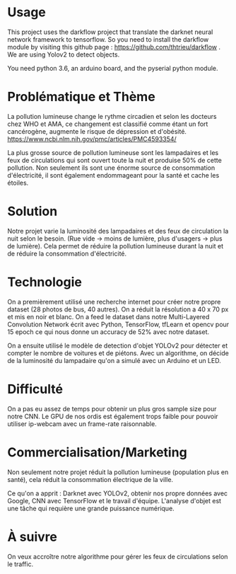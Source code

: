 # Usage

This project uses the darkflow project that translate the darknet neural network framework to tensorflow. So you need to install the darkflow module by visiting this github page : https://github.com/thtrieu/darkflow . We are using Yolov2 to detect objects. 

You need python 3.6, an arduino board, and the pyserial python module. 

# Problématique et Thème
La pollution lumineuse change le rythme circadien et selon les docteurs chez WHO et AMA, ce changement est classifié comme étant un fort cancérogène, augmente le risque de dépression et d'obésité. https://www.ncbi.nlm.nih.gov/pmc/articles/PMC4593354/

La plus grosse source de pollution lumineuse sont les lampadaires et les feux de circulations qui sont ouvert toute la nuit et produise 50% de cette pollution. Non seulement ils sont une énorme source de consommation d'électricité, il sont également endommageant pour la santé et cache les étoiles.

# Solution
Notre projet varie la luminosité des lampadaires et des feux de circulation la nuit selon le besoin. (Rue vide -> moins de lumière, plus d'usagers -> plus de lumière). Cela permet de réduire la pollution lumineuse durant la nuit et de réduire la consommation d'électricité.

# Technologie
On a premièrement utilisé une recherche internet pour créer notre propre dataset (28 photos de bus, 40 autres). On a réduit la résolution a 40 x 70 px et mis en noir et blanc. On a feed le dataset dans notre Multi-Layered Convolution Network écrit avec Python, TensorFlow, tfLearn et opencv pour 15 epoch ce qui nous donne un accuracy de 52% avec notre dataset.

On a ensuite utilisé le modèle de detection d'objet YOLOv2 pour détecter et compter le nombre de voitures et de piétons. Avec un algorithme, on décide de la luminosité du lampadaire qu'on a simulé avec un Arduino et un LED.

# Difficulté
On a pas eu assez de temps pour obtenir un plus gros sample size pour notre CNN. Le GPU de nos ordis est également trops faible pour pouvoir utiliser ip-webcam avec un frame-rate raisonnable.

# Commercialisation/Marketing
Non seulement notre projet réduit la pollution lumineuse (population plus en santé), cela réduit la consommation électrique de la ville.

Ce qu'on a apprit : Darknet avec YOLOv2, obtenir nos propre données avec Google, CNN avec TensorFlow et le travail d'équipe. L'analyse d'objet est une tâche qui requière une grande puissance numérique.

# À suivre
On veux accroître notre algorithme pour gérer les feux de circulations selon le traffic.

